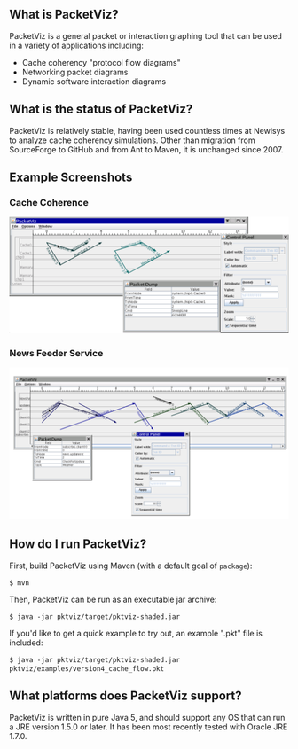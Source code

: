 What is PacketViz?
----

PacketViz is a general packet or interaction graphing tool that can be used in a variety of applications including:

- Cache coherency "protocol flow diagrams"
- Networking packet diagrams
- Dynamic software interaction diagrams

What is the status of PacketViz?
----

PacketViz is relatively stable, having been used countless times at Newisys to analyze cache coherency simulations. Other than migration from SourceForge to GitHub and from Ant to Maven, it is unchanged since 2007.

Example Screenshots
----

### Cache Coherence

![PacketViz Screenshot](docs/screenshot-cache-coherence.png)

### News Feeder Service

![PacketViz Screenshot](docs/screenshot-news-subscriber.png)

How do I run PacketViz?
----

First, build PacketViz using Maven (with a default goal of `package`):

    $ mvn

Then, PacketViz can be run as an executable jar archive:

    $ java -jar pktviz/target/pktviz-shaded.jar

If you'd like to get a quick example to try out, an example ".pkt" file is included:

    $ java -jar pktviz/target/pktviz-shaded.jar pktviz/examples/version4_cache_flow.pkt

What platforms does PacketViz support?
----

PacketViz is written in pure Java 5, and should support any OS that can run a JRE version 1.5.0 or later.  It has been most recently tested with Oracle JRE 1.7.0.
